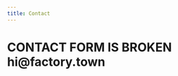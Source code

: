 ```yaml
---
title: Contact
---
```


<h1>
CONTACT FORM IS BROKEN <br />
<mailto: hi@factory.town>hi@factory.town</a>
</h1>

